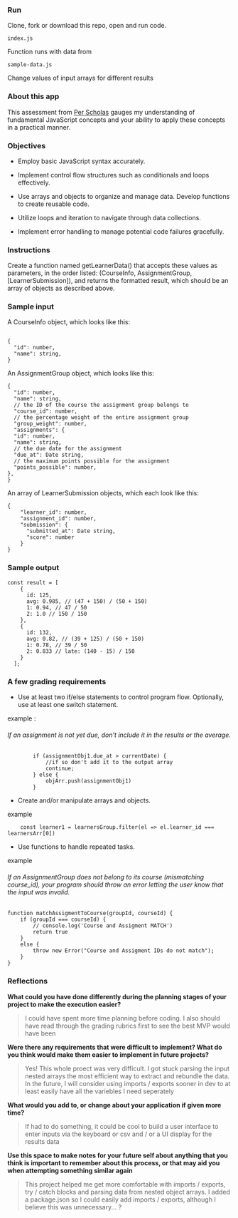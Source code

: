 
### Run
Clone, fork or download this repo, open and run code.
```
index.js
```
Function runs with data from
```
sample-data.js
```
Change values of input arrays for different results


### About this app

This assessment from [Per Scholas](https://perscholas.org) gauges my understanding of fundamental JavaScript concepts and your ability to apply these concepts in a practical manner.

### Objectives

- Employ basic JavaScript syntax accurately.

- Implement control flow structures such as conditionals and loops effectively.

- Use arrays and objects to organize and manage data.
Develop functions to create reusable code.

- Utilize loops and iteration to navigate through data collections.

- Implement error handling to manage potential code failures gracefully.

### Instructions

Create a function named getLearnerData() that accepts these values as parameters, in the order listed: (CourseInfo, AssignmentGroup, [LearnerSubmission]), and returns the formatted result, which should be an array of objects as described above.

### Sample input

A CourseInfo object, which looks like this:
```

{
  "id": number,
  "name": string,
}
```
An AssignmentGroup object, which looks like this:
```
{
  "id": number,
  "name": string,
  // the ID of the course the assignment group belongs to
  "course_id": number,
  // the percentage weight of the entire assignment group
  "group_weight": number,
  "assignments": {
  "id": number,
  "name": string,
  // the due date for the assignment
  "due_at": Date string,
  // the maximum points possible for the assignment
  "points_possible": number,
},
}
```
An array of LearnerSubmission objects, which each look like this:
```
{
    "learner_id": number,
    "assignment_id": number,
    "submission": {
      "submitted_at": Date string,
      "score": number
    }
}
```


### Sample output

```
const result = [
    {
      id: 125,
      avg: 0.985, // (47 + 150) / (50 + 150)
      1: 0.94, // 47 / 50
      2: 1.0 // 150 / 150
    },
    {
      id: 132,
      avg: 0.82, // (39 + 125) / (50 + 150)
      1: 0.78, // 39 / 50
      2: 0.833 // late: (140 - 15) / 150
    }
  ];

```

### A few grading requirements

- Use at least two if/else statements to control program flow. Optionally, use at least one switch statement.

example :

###### If an assignment is not yet due, don’t include it in the results or the average.

```
        if (assignmentObj1.due_at > currentDate) {
            //if so don't add it to the output array
            continue;
        } else {
            objArr.push(assignmentObj1)
        }
```

- Create and/or manipulate arrays and objects.

example
```
    const learner1 = learnersGroup.filter(el => el.learner_id === learnersArr[0])
```

- Use functions to handle repeated tasks.

example

###### If an AssignmentGroup does not belong to its course (mismatching course_id), your program should throw an error letting the user know that the input was invalid.

```
function matchAssigmentToCourse(groupId, courseId) {
    if (groupId === courseId) {
        // console.log('Course and Assigment MATCH')
        return true
    }
    else {
        throw new Error("Course and Assigment IDs do not match");
    }
}
```


### Reflections

 **What could you have done differently during the planning stages of your project to make the execution easier?**

> I could have spent more time planning before coding. I also should have read through the grading rubrics first to see the best MVP would have been

**Were there any requirements that were difficult to implement? What do you think would make them easier to implement in future projects?**

> Yes! This whole proect was very difficult. I got stuck parsing the input nested arrays the most efficient way to extract and rebundle the data. In the future, I will consider using imports / exports sooner in dev to at least easily have all the variebles I need seperately

**What would you add to, or change about your application if given more time?**

> If had to do something, it could be cool to build a user interface to enter inputs via the keyboard or csv and / or a UI display for the results data

**Use this space to make notes for your future self about anything that you think is important to remember about this process, or that may aid you when attempting something similar again**

> This project helped me get more comfortable with imports / exports, try / catch blocks and parsing data from nested object arrays. I added a package.json so I could easily add imports / exports, although I believe this was unnecessary... ?
